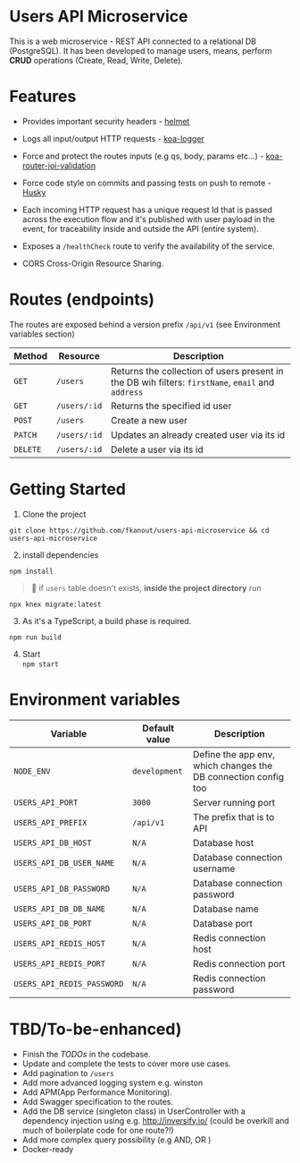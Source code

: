 # Users API Microservice
This is a web microservice - REST API connected to a relational DB (PostgreSQL). It has been developed to manage users, means, perform **CRUD** operations (Create, Read, Write, Delete).

# Features

* Provides important security headers - [helmet](https://www.npmjs.com/package/koa-helmet)

* Logs all input/output HTTP requests - [koa-logger](https://www.npmjs.com/package/koa-logger) 


* Force and protect the routes inputs (e.g qs, body, params etc...) - [koa-router-joi-validation](https://www.npmjs.com/package/koa-router-joi-validation)

* Force code style  on commits and passing tests on push to remote - [Husky]( https://www.npmjs.com/package/husky) 

* Each incoming HTTP request has a unique request Id that is passed across the execution flow and it's published with user payload in the event, for traceability inside and outside the API (entire system).

* Exposes a `/healthCheck` route to verify the availability of the service.

* CORS Cross-Origin Resource Sharing.




# Routes (endpoints)
The routes are exposed behind a version prefix `/api/v1` (see Environment variables section)

Method | Resource | Description
--- | --- | ----
`GET` | `/users` | Returns the collection of users present in the DB wih filters: `firstName`, `email` and `address`
`GET` | `/users/:id` | Returns the specified id user
`POST` | `/users` | Create a new user
`PATCH` | `/users/:id` | Updates an already created user via its id
`DELETE` | `/users/:id` | Delete a user via its id 



# Getting Started

1. Clone the project

`git clone https://github.com/fkanout/users-api-microservice && cd users-api-microservice`

2. install dependencies 

`npm install`


> 🚧 if `users` table doesn't exists, **inside the project directory** run 

 `npx knex migrate:latest`

3. As it's a TypeScript, a build phase is required.

`npm run build`

4. Start  
`npm start`


# Environment variables 
Variable | Default value | Description
--- | --- | ----
`NODE_ENV` | `development` | Define the app env, which changes the DB connection config too
`USERS_API_PORT` | `3000` | Server running port
`USERS_API_PREFIX` | `/api/v1` | The prefix that is to API 
`USERS_API_DB_HOST` | `N/A` | Database host
`USERS_API_DB_USER_NAME`| `N/A` | Database connection username
`USERS_API_DB_PASSWORD`| `N/A` | Database connection password
`USERS_API_DB_DB_NAME`| `N/A` | Database name
`USERS_API_DB_PORT`| `N/A` | Database port
`USERS_API_REDIS_HOST`| `N/A` | Redis connection host
`USERS_API_REDIS_PORT`| `N/A` | Redis connection port
`USERS_API_REDIS_PASSWORD`| `N/A` | Redis connection password



# TBD/To-be-enhanced)
- Finish the *TODOs* in the codebase.
- Update and complete the tests to cover more use cases.
- Add pagination to `/users`
- Add more advanced logging system e.g. winston 
- Add APM(App Performance Monitoring).
- Add Swagger specification to the routes.
- Add the DB service (singleton class) in UserController with a dependency injection using e.g. http://inversify.io/ (could be overkill and much of boilerplate code for one route?!)
- Add more complex query possibility (e.g AND, OR )
- Docker-ready 




